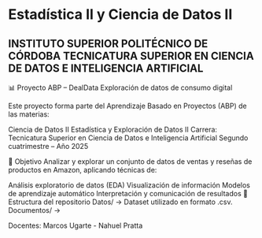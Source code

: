 # Estadística II y Ciencia de Datos II
## INSTITUTO SUPERIOR POLITÉCNICO DE CÓRDOBA TECNICATURA SUPERIOR EN CIENCIA DE DATOS E INTELIGENCIA ARTIFICIAL

📊 Proyecto ABP – DealData Exploración de datos de consumo digital

Este proyecto forma parte del Aprendizaje Basado en Proyectos (ABP) de las materias:

Ciencia de Datos II Estadística y Exploración de Datos II Carrera: Tecnicatura Superior en Ciencia de Datos e Inteligencia Artificial Segundo cuatrimestre – Año 2025

🎯 Objetivo Analizar y explorar un conjunto de datos de ventas y reseñas de productos en Amazon, aplicando técnicas de:

Análisis exploratorio de datos (EDA) Visualización de información Modelos de aprendizaje automático Interpretación y comunicación de resultados 📂 Estructura del repositorio Datos/ → Dataset utilizado en formato .csv. Documentos/ →

Docentes: Marcos Ugarte - Nahuel Pratta
